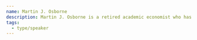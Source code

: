 ```yaml
---
name: Martin J. Osborne
description: Martin J. Osborne is a retired academic economist who has long dabbled in web development. He was involved in the founding of [EconJobMarket](https://econjobmarket.org), a platform that allows recruiters to advertise jobs and collect and process applications, and has been one of its two Chief Information Officers for several years. He was also one of the founders of the Open Access journal [Theoretical Economics](https://econtheory.org), serving as its Editor for the first nine years of its existence and working extensively on its editorial software system. For the last 15 years he has developed software for [text2bib.org](https://text2bib.org), a niche service that allows authors to convert files of references from plain text to BibTeX format. His [academic work](https://scholar.google.com/citations?user=lx-4Hd8AAAAJ) is entirely theoretical, but ever since tracking the rise and fall of songs on the British Top 10 as a teenager, he has been interested in collecting, visualizing, and analyzing data. He has lived in the Bloor and Bathurst neighbourhood for the last 40 years.
tags:
  - type/speaker
---
```

